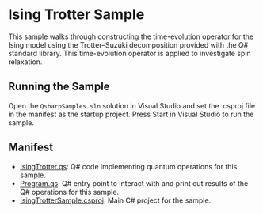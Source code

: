 ﻿---
page_type: sample
languages:
- qsharp
products:
- qdk
description: "This sample demonstrates how to use the Q# standard libraries to simulate the Ising model."
urlFragment: ising-trotter
---

# Ising Trotter Sample

This sample walks through constructing the time-evolution operator for the Ising model using the Trotter–Suzuki decomposition provided with the Q# standard library. This time-evolution operator is applied to investigate spin relaxation.

## Running the Sample

Open the `QsharpSamples.sln` solution in Visual Studio and set the .csproj file in the manifest as the startup project.
Press Start in Visual Studio to run the sample.

## Manifest

- [IsingTrotter.qs](./IsingTrotter.qs): Q# code implementing quantum operations for this sample.
- [Program.qs](./Program.qs): Q# entry point to interact with and print out results of the Q# operations for this sample.
- [IsingTrotterSample.csproj](./IsingTrotterSample.csproj): Main C# project for the sample.
